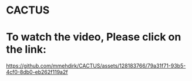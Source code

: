 # CACTUS

# To watch the video, Please click on the link:

https://github.com/mmehdirk/CACTUS/assets/128183766/79a31f71-93b5-4cf0-8db0-eb262f119a2f



